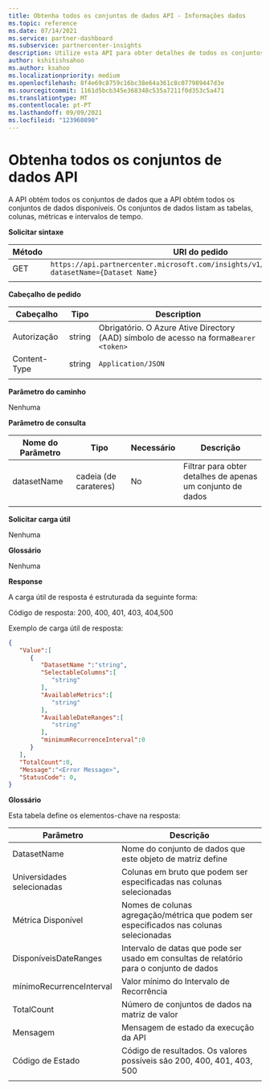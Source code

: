 ```yaml
---
title: Obtenha todos os conjuntos de dados API - Informações dados
ms.topic: reference
ms.date: 07/14/2021
ms.service: partner-dashboard
ms.subservice: partnercenter-insights
description: Utilize esta API para obter detalhes de todos os conjuntos de dados disponíveis em insights do Partner Center.
author: kshitishsahoo
ms.author: ksahoo
ms.localizationpriority: medium
ms.openlocfilehash: 8f4e69c8759c16bc38e64a361c8c077989447d3e
ms.sourcegitcommit: 1161d5bcb345e368348c535a7211f0d353c5a471
ms.translationtype: MT
ms.contentlocale: pt-PT
ms.lasthandoff: 09/09/2021
ms.locfileid: "123960890"
---
```

# <a name="get-all-datasets-api"></a>Obtenha todos os conjuntos de dados API

A API obtém todos os conjuntos de dados que a API obtém todos os conjuntos de dados disponíveis. Os conjuntos de dados listam as tabelas, colunas, métricas e intervalos de tempo.

**Solicitar sintaxe**

|    Método    |    URI do pedido    |
|    ----    |    ----    |
|    GET    |    `https://api.partnercenter.microsoft.com/insights/v1/mpn/ScheduledDataset?datasetName={Dataset Name}`     |
|        |        |

**Cabeçalho de pedido**

|    Cabeçalho    |    Tipo    |    Description    |
|    ----    |    ----    |    ----    |
|    Autorização    |    string    |    Obrigatório. O Azure Ative Directory (AAD) símbolo de acesso na forma`Bearer <token>`    |
|    Content-Type    |    string    |    `Application/JSON`    |
|        |        |        |

**Parâmetro do caminho**

Nenhuma

**Parâmetro de consulta**

|    Nome do Parâmetro    |    Tipo    |    Necessário    |    Descrição    |
|    ----    |    ----    |    ----    |    ----    |
|    datasetName    |    cadeia (de carateres)    |    No    |    Filtrar para obter detalhes de apenas um conjunto de dados    |
|        |        |        |        |

**Solicitar carga útil**

Nenhuma

**Glossário**

Nenhuma

**Response**

A carga útil de resposta é estruturada da seguinte forma:

Código de resposta: 200, 400, 401, 403, 404,500

Exemplo de carga útil de resposta:

```json
{ 
   "Value":[ 
      { 
         "DatasetName ":"string", 
         "SelectableColumns":[ 
            "string" 
         ], 
         "AvailableMetrics":[ 
            "string" 
         ], 
         "AvailableDateRanges":[ 
            "string" 
         ], 
         "minimumRecurrenceInterval":0 
      } 
   ], 
   "TotalCount":0, 
   "Message":"<Error Message>", 
   "StatusCode": 0, 
} 
```

**Glossário**

Esta tabela define os elementos-chave na resposta:

|    Parâmetro    |    Descrição    |
|    ----    |    ----    |
|    DatasetName     |    Nome do conjunto de dados que este objeto de matriz define     |
|    Universidades selecionadas     |    Colunas em bruto que podem ser especificadas nas colunas selecionadas     |
|    Métrica Disponível     |    Nomes de colunas agregação/métrica que podem ser especificados nas colunas selecionadas     |
|    DisponíveisDateRanges     |    Intervalo de datas que pode ser usado em consultas de relatório para o conjunto de dados     |
|    mínimoRecurrenceInterval     |    Valor mínimo do Intervalo de Recorrência     |
|    TotalCount     |    Número de conjuntos de dados na matriz de valor     |
|    Mensagem     |    Mensagem de estado da execução da API     |
|    Código de Estado     |    Código de resultados. Os valores possíveis são 200, 400, 401, 403, 500     |
|        |        |
